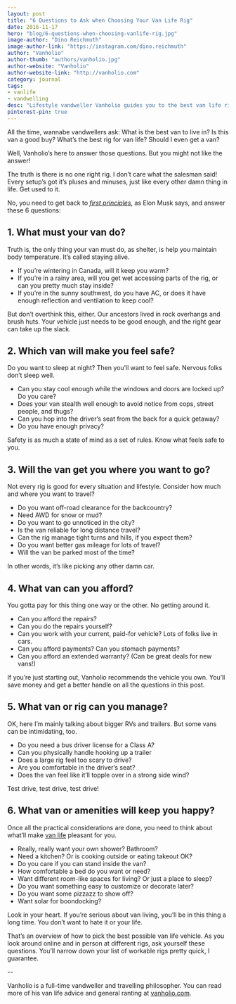 ```yaml
---
layout: post
title: "6 Questions to Ask when Choosing Your Van Life Rig"
date: 2016-11-17
hero: "blog/6-questions-when-choosing-vanlife-rig.jpg"
image-author: "Dino Reichmuth"
image-author-link: "https://instagram.com/dino.reichmuth"
author: "Vanholio"
author-thumb: "authors/vanholio.jpg"
author-website: "Vanholio"
author-website-link: "http://vanholio.com"
category: journal
tags: 
- vanlife
- vandwelling
desc: "Lifestyle vandweller Vanholio guides you to the best van life rig for urban vandwelling, down by the river, or nomadic travel on the road."
pinterest-pin: true
---
```


All the time, wannabe vandwellers ask: What is the best van to live in? Is this van a good buy? What’s the best rig for van life? Should I even get a van?

Well, Vanholio’s here to answer those questions. But you might not like the answer!

The truth is there is no one right rig. I don’t care what the salesman said! Every setup’s got it’s pluses and minuses, just like every other damn thing in life. Get used to it.

No, you need to get back to *[first principles](http://jamesclear.com/first-principles)*, as Elon Musk says, and answer these 6 questions:

## 1. What must your van do?

Truth is, the only thing your van must do, as shelter, is help you maintain body temperature. It’s called staying alive.

- If you’re wintering in Canada, will it keep you warm?
- If you’re in a rainy area, will you get wet accessing parts of the rig, or can you pretty much stay inside?
- If you’re in the sunny southwest, do you have AC, or does it have enough reflection and ventilation to keep cool?

But don’t overthink this, either. Our ancestors lived in rock overhangs and brush huts. Your vehicle just needs to be good enough, and the right gear can take up the slack.

## 2. Which van will make you feel safe?
Do you want to sleep at night? Then you’ll want to feel safe. Nervous folks don’t sleep well. 

- Can you stay cool enough while the windows and doors are locked up? Do you care?
- Does your van stealth well enough to avoid notice from cops, street people, and thugs?
- Can you hop into the driver’s seat from the back for a quick getaway?
- Do you have enough privacy?

Safety is as much a state of mind as a set of rules. Know what feels safe to you.

## 3. Will the van get you where you want to go?
Not every rig is good for every situation and lifestyle. Consider how much and where you want to travel?

- Do you want off-road clearance for the backcountry?
- Need AWD for snow or mud?
- Do you want to go unnoticed in the city?
- Is the van reliable for long distance travel? 
- Can the rig manage tight turns and hills, if you expect them?
- Do you want better gas mileage for lots of travel?
- Will the van be parked most of the time?

In other words, it’s like picking any other damn car.

## 4. What van can you afford?

You gotta pay for this thing one way or the other. No getting around it.

- Can you afford the repairs?
- Can you do the repairs yourself?
- Can you work with your current, paid-for vehicle? Lots of folks live in cars.
- Can you afford payments? Can you stomach payments?
- Can you afford an extended warranty? (Can be great deals for new vans!)
 
If you’re just starting out, Vanholio recommends the vehicle you own. You’ll save money and get a better handle on all the questions in this post.

## 5. What van or rig can you manage?

OK, here I’m mainly talking about bigger RVs and trailers. But some vans can be intimidating, too.

- Do you need a bus driver license for a Class A?
- Can you physically handle hooking up a trailer
- Does a large rig feel too scary to drive?
- Are you comfortable in the driver’s seat?
- Does the van feel like it’ll topple over in a strong side wind?

Test drive, test drive, test drive!

## 6. What van or amenities will keep you happy?

Once all the practical considerations are done, you need to think about what’ll make [van life](http://van-life.net) pleasant for you.

- Really, really want your own shower? Bathroom?
- Need a kitchen? Or is cooking outside or eating takeout OK?
- Do you care if you can stand inside the van?
- How comfortable a bed do you want or need?
- Want different room-like spaces for living? Or just a place to sleep?
- Do you want something easy to customize or decorate later?
- Do you want some pizzazz to show off?
- Want solar for boondocking?

Look in your heart. If you’re serious about van living, you’ll be in this thing a long time. You don’t want to hate it or your life.

That’s an overview of how to pick the best possible van life vehicle. As you look around online and in person at different rigs, ask yourself these questions. You’ll narrow down your list of workable rigs pretty quick, I guarantee.

--

Vanholio is a full-time vandweller and travelling philosopher. You can read more of his van life advice and general ranting at [vanholio.com](http://vanholio.com).
